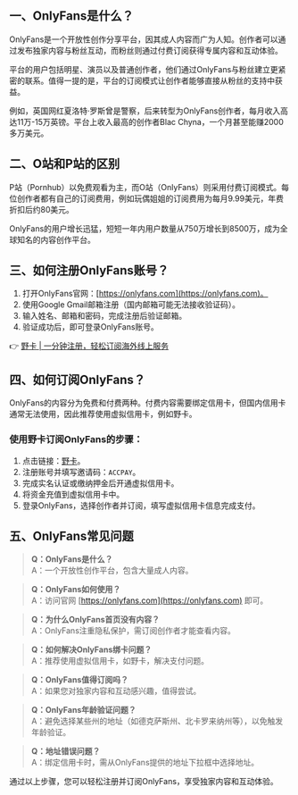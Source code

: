 ## 一、OnlyFans是什么？

OnlyFans是一个开放性创作分享平台，因其成人内容而广为人知。创作者可以通过发布独家内容与粉丝互动，而粉丝则通过付费订阅获得专属内容和互动体验。

平台的用户包括明星、演员以及普通创作者，他们通过OnlyFans与粉丝建立更紧密的联系。值得一提的是，平台的订阅模式让创作者能够直接从粉丝的支持中获益。

例如，英国网红夏洛特·罗斯曾是警察，后来转型为OnlyFans创作者，每月收入高达11万-15万英镑。平台上收入最高的创作者Blac Chyna，一个月甚至能赚2000多万美元。

## 二、O站和P站的区别

P站（Pornhub）以免费观看为主，而O站（OnlyFans）则采用付费订阅模式。每位创作者都有自己的订阅费用，例如玩偶姐姐的订阅费用为每月9.99美元，年费折扣后约80美元。

OnlyFans的用户增长迅猛，短短一年内用户数量从750万增长到8500万，成为全球知名的内容创作平台。

## 三、如何注册OnlyFans账号？

1. 打开OnlyFans官网：[https://onlyfans.com](https://onlyfans.com)。
2. 使用Google Gmail邮箱注册（国内邮箱可能无法接收验证码）。
3. 输入姓名、邮箱和密码，完成注册后验证邮箱。
4. 验证成功后，即可登录OnlyFans账号。

👉 [野卡 | 一分钟注册，轻松订阅海外线上服务](https://bit.ly/bewildcard)

## 四、如何订阅OnlyFans？

OnlyFans的内容分为免费和付费两种。付费内容需要绑定信用卡，但国内信用卡通常无法使用，因此推荐使用虚拟信用卡，例如野卡。

### 使用野卡订阅OnlyFans的步骤：
1. 点击链接：[野卡](https://bit.ly/bewildcard)。
2. 注册账号并填写邀请码：`ACCPAY`。
3. 完成实名认证或缴纳押金后开通虚拟信用卡。
4. 将资金充值到虚拟信用卡中。
5. 登录OnlyFans，选择创作者并订阅，填写虚拟信用卡信息完成支付。

## 五、OnlyFans常见问题

> **Q：OnlyFans是什么？**  
> A：一个开放性创作平台，包含大量成人内容。

> **Q：OnlyFans如何使用？**  
> A：访问官网 [https://onlyfans.com](https://onlyfans.com) 即可。

> **Q：为什么OnlyFans首页没有内容？**  
> A：OnlyFans注重隐私保护，需订阅创作者才能查看内容。

> **Q：如何解决OnlyFans绑卡问题？**  
> A：推荐使用虚拟信用卡，如野卡，解决支付问题。

> **Q：OnlyFans值得订阅吗？**  
> A：如果您对独家内容和互动感兴趣，值得尝试。

> **Q：OnlyFans年龄验证问题？**  
> A：避免选择某些州的地址（如德克萨斯州、北卡罗来纳州等），以免触发年龄验证。

> **Q：地址错误问题？**  
> A：绑定信用卡时，需从OnlyFans提供的地址下拉框中选择地址。

通过以上步骤，您可以轻松注册并订阅OnlyFans，享受独家内容和互动体验。